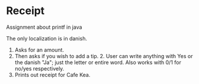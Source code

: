 # Receipt
Assignment about printf in java

The only localization is in danish.

1. Asks for an amount.
2. Then asks  if you wish to add a tip.
    2. User can write anything with Yes or the danish "Ja"; just the letter or entire word. Also works with 0/1 for no/yes respectively.
3. Prints out receipt for Cafe Kea.
